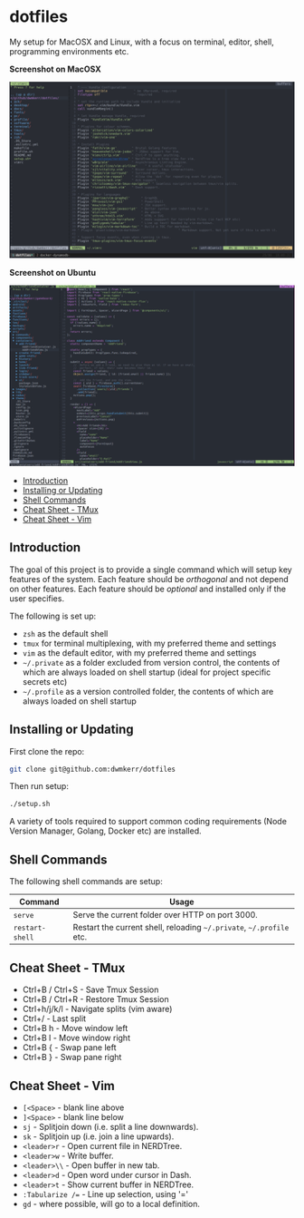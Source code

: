 # dotfiles

My setup for MacOSX and Linux, with a focus on terminal, editor, shell, programming environments etc.

**Screenshot on MacOSX**

![Screensho: MacOSX](./docs/screenshot_macosx.png)

**Screenshot on Ubuntu**

![Screenshot: Ubuntu](./docs/screenshot_ubuntu.png)

<!-- vim-markdown-toc GFM -->

* [Introduction](#introduction)
* [Installing or Updating](#installing-or-updating)
* [Shell Commands](#shell-commands)
* [Cheat Sheet - TMux](#cheat-sheet---tmux)
* [Cheat Sheet - Vim](#cheat-sheet---vim)

<!-- vim-markdown-toc -->

## Introduction

The goal of this project is to provide a single command which will setup key features of the system. Each feature should be _orthogonal_ and not depend on other features. Each feature should be _optional_ and installed only if the user specifies.

The following is set up:

- `zsh` as the default shell
- `tmux` for terminal multiplexing, with my preferred theme and settings
- `vim` as the default editor, with my preferred theme and settings
- `~/.private` as a folder excluded from version control, the contents of which are always loaded on shell startup (ideal for project specific secrets etc)
- `~/.profile` as a version controlled folder, the contents of which are always loaded on shell startup

## Installing or Updating

First clone the repo:

```sh
git clone git@github.com:dwmkerr/dotfiles
```

Then run setup:

```sh
./setup.sh
```

A variety of tools required to support common coding requirements (Node Version Manager, Golang, Docker etc) are installed.

## Shell Commands

The following shell commands are setup:

| Command | Usage |
|---------|-------|
| `serve` | Serve the current folder over HTTP on port 3000. |
| `restart-shell` | Restart the current shell, reloading `~/.private`, `~/.profile` etc.

## Cheat Sheet - TMux

- Ctrl+B / Ctrl+S - Save Tmux Session
- Ctrl+B / Ctrl+R - Restore Tmux Session
- Ctrl+h/j/k/l - Navigate splits (vim aware)
- Ctrl+/ - Last split
- Ctrl+B h - Move window left
- Ctrl+B l - Move window right
- Ctrl+B { - Swap pane left
- Ctrl+B } - Swap pane right

## Cheat Sheet - Vim

- `[<Space>` - blank line above
- `]<Space>` - blank line below
- `sj` - Splitjoin down (i.e. split a line downwards).
- `sk` - Splitjoin up (i.e. join a line upwards).
- `<leader>r` - Open current file in NERDTree.
- `<leader>w` - Write buffer.
- `<leader>\\` - Open buffer in new tab.
- `<leader>d` - Open word under cursor in Dash.
- `<leader>t` - Show current buffer in NERDTree.
- `:Tabularize /=` - Line up selection, using '='
- `gd` - where possible, will go to a local definition.
